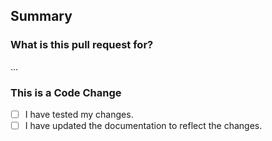 ## Summary

### What is this pull request for?
...

### This is a **Code Change**

- [ ] I have tested my changes.
- [ ] I have updated the documentation to reflect the changes.